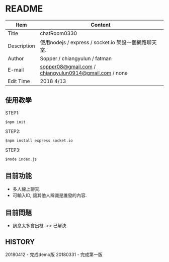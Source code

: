 # README

Item|Content
-----|------
Title|chatRoom0330
Description|使用nodejs / express / socket.io 架設一個網路聊天室.
Author|Sopper / chiangyulun / fatman
E-mail|sopper08@gmail.com / chiangyulun0914@gmail.com / none
Edit Time|2018 4/13

## 使用教學
STEP1: 
```
$npm init
```
STEP2:
```
$npm install express socket.io
```
STEP3:
```
$node index.js
```

## 目前功能
* 多人線上聊天.
* 可輸入ID, 讓其他人辨識是誰發的內容.

## 目前問題
* 訊息太多會出框. >> 已解決

## HISTORY
20180412 - 完成demo版
20180331 - 完成第一版